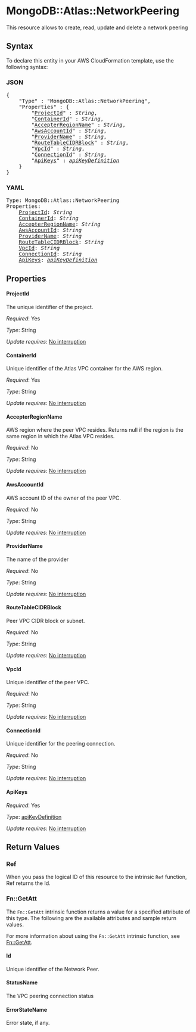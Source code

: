 # MongoDB::Atlas::NetworkPeering

This resource allows to create, read, update and delete a network peering

## Syntax

To declare this entity in your AWS CloudFormation template, use the following syntax:

### JSON

<pre>
{
    "Type" : "MongoDB::Atlas::NetworkPeering",
    "Properties" : {
        "<a href="#projectid" title="ProjectId">ProjectId</a>" : <i>String</i>,
        "<a href="#containerid" title="ContainerId">ContainerId</a>" : <i>String</i>,
        "<a href="#accepterregionname" title="AccepterRegionName">AccepterRegionName</a>" : <i>String</i>,
        "<a href="#awsaccountid" title="AwsAccountId">AwsAccountId</a>" : <i>String</i>,
        "<a href="#providername" title="ProviderName">ProviderName</a>" : <i>String</i>,
        "<a href="#routetablecidrblock" title="RouteTableCIDRBlock">RouteTableCIDRBlock</a>" : <i>String</i>,
        "<a href="#vpcid" title="VpcId">VpcId</a>" : <i>String</i>,
        "<a href="#connectionid" title="ConnectionId">ConnectionId</a>" : <i>String</i>,
        "<a href="#apikeys" title="ApiKeys">ApiKeys</a>" : <i><a href="apikeydefinition.md">apiKeyDefinition</a></i>
    }
}
</pre>

### YAML

<pre>
Type: MongoDB::Atlas::NetworkPeering
Properties:
    <a href="#projectid" title="ProjectId">ProjectId</a>: <i>String</i>
    <a href="#containerid" title="ContainerId">ContainerId</a>: <i>String</i>
    <a href="#accepterregionname" title="AccepterRegionName">AccepterRegionName</a>: <i>String</i>
    <a href="#awsaccountid" title="AwsAccountId">AwsAccountId</a>: <i>String</i>
    <a href="#providername" title="ProviderName">ProviderName</a>: <i>String</i>
    <a href="#routetablecidrblock" title="RouteTableCIDRBlock">RouteTableCIDRBlock</a>: <i>String</i>
    <a href="#vpcid" title="VpcId">VpcId</a>: <i>String</i>
    <a href="#connectionid" title="ConnectionId">ConnectionId</a>: <i>String</i>
    <a href="#apikeys" title="ApiKeys">ApiKeys</a>: <i><a href="apikeydefinition.md">apiKeyDefinition</a></i>
</pre>

## Properties

#### ProjectId

The unique identifier of the project.

_Required_: Yes

_Type_: String

_Update requires_: [No interruption](https://docs.aws.amazon.com/AWSCloudFormation/latest/UserGuide/using-cfn-updating-stacks-update-behaviors.html#update-no-interrupt)

#### ContainerId

Unique identifier of the Atlas VPC container for the AWS region.

_Required_: Yes

_Type_: String

_Update requires_: [No interruption](https://docs.aws.amazon.com/AWSCloudFormation/latest/UserGuide/using-cfn-updating-stacks-update-behaviors.html#update-no-interrupt)

#### AccepterRegionName

AWS region where the peer VPC resides. Returns null if the region is the same region in which the Atlas VPC resides.

_Required_: No

_Type_: String

_Update requires_: [No interruption](https://docs.aws.amazon.com/AWSCloudFormation/latest/UserGuide/using-cfn-updating-stacks-update-behaviors.html#update-no-interrupt)

#### AwsAccountId

AWS account ID of the owner of the peer VPC.

_Required_: No

_Type_: String

_Update requires_: [No interruption](https://docs.aws.amazon.com/AWSCloudFormation/latest/UserGuide/using-cfn-updating-stacks-update-behaviors.html#update-no-interrupt)

#### ProviderName

The name of the provider

_Required_: No

_Type_: String

_Update requires_: [No interruption](https://docs.aws.amazon.com/AWSCloudFormation/latest/UserGuide/using-cfn-updating-stacks-update-behaviors.html#update-no-interrupt)

#### RouteTableCIDRBlock

Peer VPC CIDR block or subnet.

_Required_: No

_Type_: String

_Update requires_: [No interruption](https://docs.aws.amazon.com/AWSCloudFormation/latest/UserGuide/using-cfn-updating-stacks-update-behaviors.html#update-no-interrupt)

#### VpcId

Unique identifier of the peer VPC.

_Required_: No

_Type_: String

_Update requires_: [No interruption](https://docs.aws.amazon.com/AWSCloudFormation/latest/UserGuide/using-cfn-updating-stacks-update-behaviors.html#update-no-interrupt)

#### ConnectionId

Unique identifier for the peering connection.

_Required_: No

_Type_: String

_Update requires_: [No interruption](https://docs.aws.amazon.com/AWSCloudFormation/latest/UserGuide/using-cfn-updating-stacks-update-behaviors.html#update-no-interrupt)

#### ApiKeys

_Required_: Yes

_Type_: <a href="apikeydefinition.md">apiKeyDefinition</a>

_Update requires_: [No interruption](https://docs.aws.amazon.com/AWSCloudFormation/latest/UserGuide/using-cfn-updating-stacks-update-behaviors.html#update-no-interrupt)

## Return Values

### Ref

When you pass the logical ID of this resource to the intrinsic `Ref` function, Ref returns the Id.

### Fn::GetAtt

The `Fn::GetAtt` intrinsic function returns a value for a specified attribute of this type. The following are the available attributes and sample return values.

For more information about using the `Fn::GetAtt` intrinsic function, see [Fn::GetAtt](https://docs.aws.amazon.com/AWSCloudFormation/latest/UserGuide/intrinsic-function-reference-getatt.html).

#### Id

Unique identifier of the Network Peer.

#### StatusName

The VPC peering connection status

#### ErrorStateName

Error state, if any.

